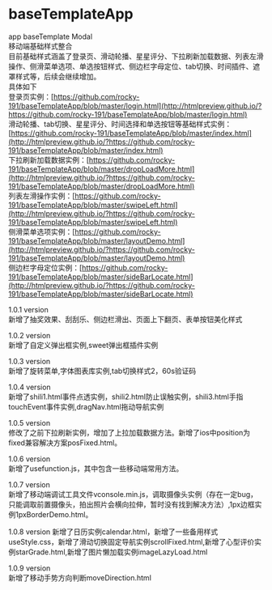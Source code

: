 # baseTemplateApp
app baseTemplate Modal  
移动端基础样式整合  
目前基础样式涵盖了登录页、滑动轮播、星星评分、下拉刷新加载数据、列表左滑操作、侧滑菜单选项、单选按钮样式、侧边栏字母定位、tab切换、时间插件、遮罩样式等，后续会继续增加。  
具体如下  
登录页实例：[https://github.com/rocky-191/baseTemplateApp/blob/master/login.html](http://htmlpreview.github.io/?https://github.com/rocky-191/baseTemplateApp/blob/master/login.html)  
滑动轮播、tab切换、星星评分、时间选择和单选按钮等基础样式实例：[https://github.com/rocky-191/baseTemplateApp/blob/master/index.html](http://htmlpreview.github.io/?https://github.com/rocky-191/baseTemplateApp/blob/master/index.html)  
下拉刷新加载数据实例：[https://github.com/rocky-191/baseTemplateApp/blob/master/dropLoadMore.html](http://htmlpreview.github.io/?https://github.com/rocky-191/baseTemplateApp/blob/master/dropLoadMore.html)  
列表左滑操作实例：[https://github.com/rocky-191/baseTemplateApp/blob/master/swipeLeft.html](http://htmlpreview.github.io/?https://github.com/rocky-191/baseTemplateApp/blob/master/swipeLeft.html)  
侧滑菜单选项实例：[https://github.com/rocky-191/baseTemplateApp/blob/master/layoutDemo.html](http://htmlpreview.github.io/?https://github.com/rocky-191/baseTemplateApp/blob/master/layoutDemo.html)  
侧边栏字母定位实例：[https://github.com/rocky-191/baseTemplateApp/blob/master/sideBarLocate.html](http://htmlpreview.github.io/?https://github.com/rocky-191/baseTemplateApp/blob/master/sideBarLocate.html)  

1.0.1 version  
新增了抽奖效果、刮刮乐、侧边栏滑出、页面上下翻页、表单按钮美化样式  

1.0.2 version  
新增了自定义弹出框实例,sweet弹出框插件实例  

1.0.3 version  
新增了旋转菜单,字体图表库实例,tab切换样式2，60s验证码  

1.0.4 version  
新增了shili1.html事件点透实例，shili2.html防止误触实例，shili3.html手指touchEvent事件实例,dragNav.html拖动导航实例  

1.0.5 version  
修改了之前下拉刷新实例，增加了上拉加载数据方法。新增了ios中position为fixed兼容解决方案posFixed.html。  

1.0.6 version  
新增了usefunction.js，其中包含一些移动端常用方法。  

1.0.7 version  
新增了移动端调试工具文件vconsole.min.js，调取摄像头实例（存在一定bug，只能调取前置摄像头，拍出照片会横向拉伸，暂时没有找到解决方法）,1px边框实例1pxBorderDemo.html。  

1.0.8 version
新增了日历实例calendar.html，新增了一些备用样式useStyle.css，新增了滑动切换固定导航实例scrollFixed.html,新增了心型评价实例starGrade.html,新增了图片懒加载实例imageLazyLoad.html  

1.0.9 version  
新增了移动手势方向判断moveDirection.html